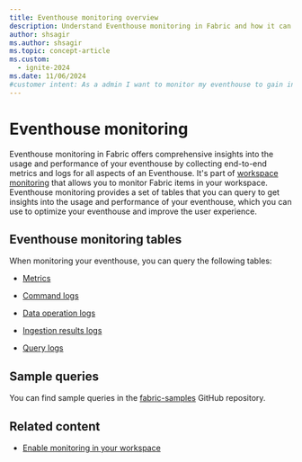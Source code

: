 ```yaml
---
title: Eventhouse monitoring overview
description: Understand Eventhouse monitoring in Fabric and how it can help you to gain insights into the usage and performance.
author: shsagir
ms.author: shsagir
ms.topic: concept-article
ms.custom:
  - ignite-2024
ms.date: 11/06/2024
#customer intent: As a admin I want to monitor my eventhouse to gain insights into the usage and performance that I can optimize my eventhouse and improve the user experience.
---
```


# Eventhouse monitoring

Eventhouse monitoring in Fabric offers comprehensive insights into the usage and performance of your eventhouse by collecting end-to-end metrics and logs for all aspects of an Eventhouse. It's part of [workspace monitoring](../fundamentals/workspace-monitoring-overview.md) that allows you to monitor Fabric items in your workspace. Eventhouse monitoring provides a set of tables that you can query to get insights into the usage and performance of your eventhouse, which you can use to optimize your eventhouse and improve the user experience.

## Eventhouse monitoring tables

When monitoring your eventhouse, you can query the following tables:

* [Metrics](monitor-metrics.md)

* [Command logs](monitor-logs-command.md)
* [Data operation logs](monitor-logs-data-operation.md)
* [Ingestion results logs](monitor-logs-ingestion-results.md)
* [Query logs](monitor-logs-query.md)

## Sample queries

You can find sample queries in the [fabric-samples](https://github.com/microsoft/fabric-samples) GitHub repository.

## Related content

* [Enable monitoring in your workspace](../fundamentals/enable-workspace-monitoring.md)
